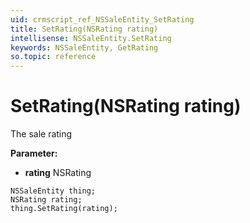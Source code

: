 ```yaml
---
uid: crmscript_ref_NSSaleEntity_SetRating
title: SetRating(NSRating rating)
intellisense: NSSaleEntity.SetRating
keywords: NSSaleEntity, GetRating
so.topic: reference
---
```


# SetRating(NSRating rating)

The sale rating

**Parameter:** 
 - **rating** NSRating

```crmscript
NSSaleEntity thing;
NSRating rating;
thing.SetRating(rating);
```

